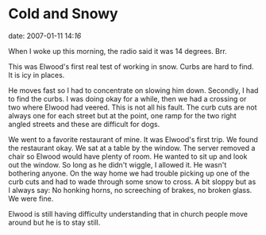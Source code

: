 # Cold and Snowy #

date: 2007-01-11 14:*16*

When I woke up this morning, the radio said it was 14 degrees. Brr.

This was Elwood's first real test of working in snow. Curbs are hard
to find. It is icy in places.

He moves fast so I had to concentrate on slowing him down. Secondly, I
had to find the curbs. I was doing okay for a while, then we had a
crossing or two where Elwood had veered. This is not all his fault.
The curb cuts are not always one for each street but at the point, one
ramp for the two right angled streets and these are difficult for
dogs.

We went to a favorite restaurant of mine. It was Elwood's first trip.
We found the restaurant okay. We sat at a table by the window. The
server removed a chair so Elwood would have plenty of room. He wanted
to sit up and look out the window. So long as he didn't wiggle, I
allowed it. He wasn't bothering anyone. On the way home we had trouble
picking up one of the curb cuts and had to wade through some snow to
cross. A bit sloppy but as I always say: No honking horns, no
screeching of brakes, no broken glass. We were fine.


Elwood is still having difficulty understanding that in church people
move around but he is to stay still.
